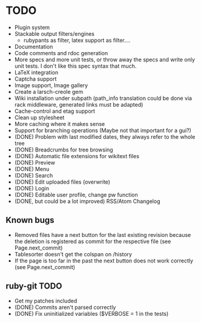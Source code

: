 TODO
====

- Plugin system
- Stackable output filters/engines
   - rubypants as filter, latex support as filter....
- Documentation
- Code comments and rdoc generation
- More specs and more unit tests, or throw away
  the specs and write only unit tests. I don't like
  this spec syntax that much.
- LaTeX integration
- Captcha support
- Image support, Image gallery
- Create a larsch-creole gem
- Wiki installation under subpath (path_info translation could be done
  via rack middleware, generated links must be adapted)
- Cache-control and etag support
- Clean up stylesheet
- More caching where it makes sense
- Support for branching operations (Maybe not that important for a gui?)
- (DONE) Problem with last modified dates, they always refer to the whole tree
- (DONE) Breadcrumbs for tree browsing
- (DONE) Automatic file extensions for wikitext files
- (DONE) Preview
- (DONE) Menu
- (DONE) Search
- (DONE) Edit uploaded files (overwrite)
- (DONE) Login
- (DONE) Editable user profile, change pw function
- (DONE, but could be a lot improved) RSS/Atom Changelog

Known bugs
----------

- Removed files have a next button for the last existing revision
  because the deletion is registered as commit for the respective file
  (see Page.next_commit)
- Tablesorter doesn't get the colspan on /history
- If the page is too far in the past the next button does not work correctly
  (see Page.next_commit)

ruby-git TODO
-------------

- Get my patches included
- (DONE) Commits aren't parsed correctly
- (DONE) Fix uninitialized variables ($VERBOSE = 1 in the tests)

